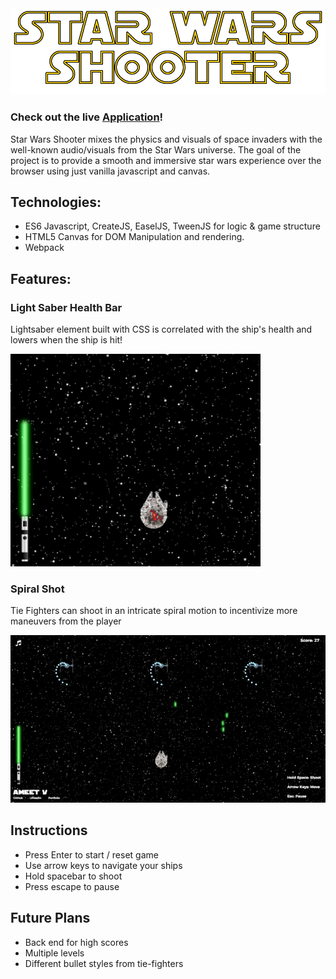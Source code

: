 <img src='https://github.com/ameet01/star-wars-shooter/blob/master/images/maintitle.png' width='600px' />

### Check out the live [Application](http://www.starwarsblaster.tech/)!

Star Wars Shooter mixes the physics and visuals of space invaders with the well-known audio/visuals from the Star Wars universe. The goal of the project is to provide a smooth and immersive star wars experience over the browser using just vanilla javascript and canvas.

## Technologies:

* ES6 Javascript, CreateJS, EaselJS, TweenJS for logic & game structure
* HTML5 Canvas for DOM Manipulation and rendering.
* Webpack

## Features:

### Light Saber Health Bar

Lightsaber element built with CSS is correlated with the ship's health and lowers when the ship is hit!

<img src='https://github.com/ameet01/star-wars-shooter/blob/master/docs/lightsaberhealthbar.gif' width='400px'/>

### Spiral Shot

Tie Fighters can shoot in an intricate spiral motion to incentivize more maneuvers from the player

<img src='https://github.com/ameet01/star-wars-shooter/blob/master/docs/spiral.gif' width='600px'/>

## Instructions

* Press Enter to start / reset game
* Use arrow keys to navigate your ships
* Hold spacebar to shoot
* Press escape to pause

## Future Plans

* Back end for high scores
* Multiple levels
* Different bullet styles from tie-fighters
